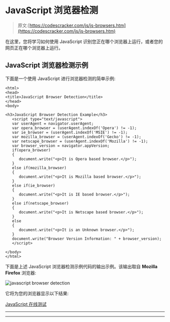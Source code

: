 # JavaScript 浏览器检测

> 原文:[https://codescracker.com/js/js-browsers.htm](https://codescracker.com/js/js-browsers.htm)

在这里，您将学习如何使用 JavaScript 识别您正在哪个浏览器上运行，或者您的网页正在哪个浏览器上运行。

## JavaScript 浏览器检测示例

下面是一个使用 JavaScript 进行浏览器检测的简单示例:

```
<html>
<head>
<title>JavaScript Browser Detection</title>
</head>
<body>

<h3>JavaScript Browser Detection Example</h3>
   <script type="text/javascript">
   var userAgent = navigator.userAgent;
   var opera_browser = (userAgent.indexOf('Opera') != -1);
   var ie_browser = (userAgent.indexOf('MSIE') != -1);
   var mozilla_browser = (userAgent.indexOf('Gecko') != -1);
   var netscape_browser = (userAgent.indexOf('Mozilla') != -1);
   var browser_version = navigator.appVersion;
   if(opera_browser)
   {
      document.write("<p>It is Opera based browser.</p>");
   }
   else if(mozilla_browser)
   {
      document.write("<p>It is Mozilla based browser.</p>");
   }
   else if(ie_browser)
   {
      document.write("<p>It is IE based browser.</p>");
   }
   else if(netscape_browser)
   {
      document.write("<p>It is Netscape based browser.</p>");
   }
   else
   {
      document.write("<p>It is an Unknown browser.</p>");
   }
   document.write("Browser Version Information: " + browser_version);
   </script>

</body>
</html>
```

下面是上述 JavaScript 浏览器检测示例代码的输出示例。该输出取自 **Mozilla Firefox** 浏览器:

![javascript browser detection](../Images/2a70af8a813b11a21612a3a9d2acfe59.png)

它将为您的浏览器显示以下结果:

[JavaScript 在线测试](/exam/showtest.php?subid=6)

* * *

* * *